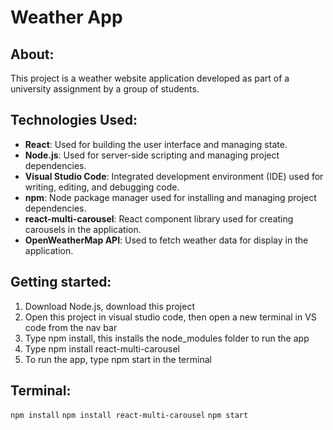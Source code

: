 # Weather App

## About:

This project is a weather website application developed as part of a university assignment by a group of students. 

## Technologies Used:
- **React**: Used for building the user interface and managing state.
- **Node.js**: Used for server-side scripting and managing project dependencies.
- **Visual Studio Code**: Integrated development environment (IDE) used for writing, editing, and debugging code.
- **npm**: Node package manager used for installing and managing project dependencies.
- **react-multi-carousel**: React component library used for creating carousels in the application.
- **OpenWeatherMap API**: Used to fetch weather data for display in the application.

## Getting started:
1. Download Node.js, download this project
2. Open this project in visual studio code, then open a new terminal in VS code from the nav bar
3. Type npm install, this installs the node_modules folder to run the app
4. Type npm install react-multi-carousel
5. To run the app, type npm start in the terminal

## Terminal:
`npm install`
`npm install react-multi-carousel`
`npm start`
